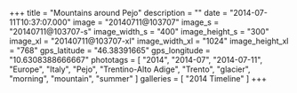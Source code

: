+++
title = "Mountains around Pejo"
description = ""
date = "2014-07-11T10:37:07.000"
image = "20140711@103707"
image_s = "20140711@103707-s"
image_width_s = "400"
image_height_s = "300"
image_xl = "20140711@103707-xl"
image_width_xl = "1024"
image_height_xl = "768"
gps_latitude = "46.38391665"
gps_longitude = "10.6308388666667"
phototags = [ "2014", "2014-07", "2014-07-11", "Europe", "Italy", "Pejo", "Trentino-Alto Adige", "Trento", "glacier", "morning", "mountain", "summer" ]
galleries = [ "2014 Timeline" ]
+++
